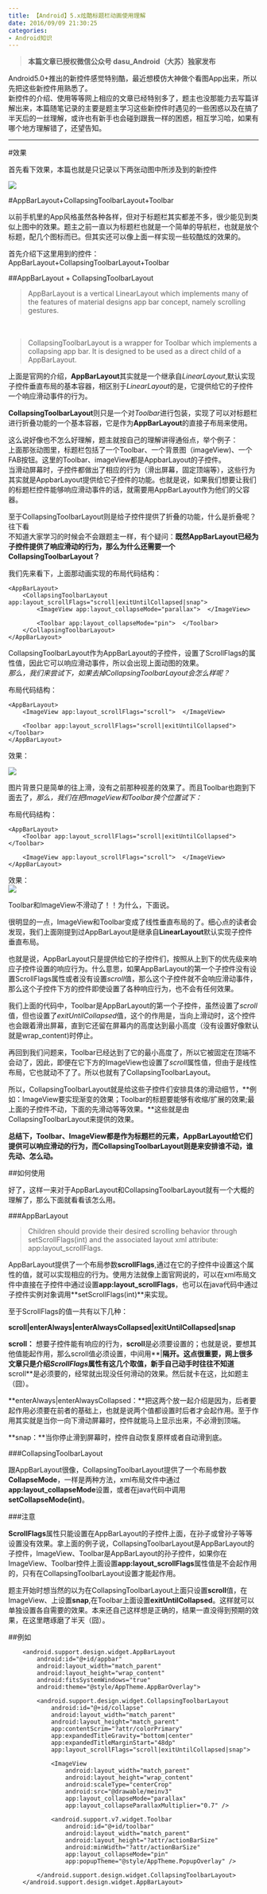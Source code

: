 ```yaml
---
title: 【Android】5.x炫酷标题栏动画使用理解
date: 2016/09/09 21:30:25
categories:
- Android知识
---
```


> **本篇文章已授权微信公众号 dasu_Android（大苏）独家发布**  

Android5.0+推出的新控件感觉特别酷，最近想模仿大神做个看图App出来，所以先把这些新控件用熟悉了。  
新控件的介绍、使用等等网上相应的文章已经特别多了，题主也没那能力去写篇详解出来，本篇随笔记录的主要是题主学习这些新控件时遇见的一些困惑以及在搞了半天后的一丝理解，或许也有新手也会碰到跟我一样的困惑，相互学习哈，如果有哪个地方理解错了，还望告知。  

***  

#效果  

首先看下效果，本篇也就是只记录以下两张动图中所涉及到的新控件  

![](http://upload-images.jianshu.io/upload_images/1924341-ee6dbaffa708e271.gif?imageMogr2/auto-orient/strip)


#AppBarLayout+CollapsingToolbarLayout+Toolbar  

以前手机里的App风格虽然各种各样，但对于标题栏其实都差不多，很少能见到类似上图中的效果。题主之前一直以为标题栏也就是一个简单的导航栏，也就是放个标题，配几个图标而已。但其实还可以像上面一样实现一些较酷炫的效果的。  

首先介绍下这里用到的控件：AppBarLayout+CollapsingToolbarLayout+Toolbar  

##AppBarLayout + CollapsingToolbarLayout

>AppBarLayout is a vertical LinearLayout which implements many of the features of material designs app bar concept, namely scrolling gestures.  

　
>CollapsingToolbarLayout is a wrapper for Toolbar which implements a collapsing app bar. It is designed to be used as a direct child of a AppBarLayout. 

上面是官网的介绍，**AppBarLayout**其实就是一个继承自*LinearLayout*,默认实现子控件垂直布局的基本容器，相区别于*LinearLayout*的是，它提供给它的子控件一个响应滑动事件的行为。  

**CollapsingToolbarLayout**则只是一个对*Toolbar*进行包装，实现了可以对标题栏进行折叠功能的一个基本容器，它是作为**AppBarLayout**的直接子布局来使用。

这么说好像也不怎么好理解，题主就按自己的理解讲得通俗点，举个例子：  
上面那张动图里，标题栏包括了一个Toolbar、一个背景图（imageView)、一个FAB按钮。这里的Toolbar、imageView都是AppbarLayout的子控件。  
当滑动屏幕时，子控件都做出了相应的行为（滑出屏幕，固定顶端等），这些行为其实就是AppbarLayout提供给它子控件的功能。也就是说，如果我们想要让我们的标题栏控件能够响应滑动事件的话，就需要用AppBarLayout作为他们的父容器。  

至于CollapsingToolbarLayout则是给子控件提供了折叠的功能，什么是折叠呢？往下看  
不知道大家学习的时候会不会跟题主一样，有个疑问：**既然AppBarLayout已经为子控件提供了响应滑动的行为，那么为什么还需要一个CollapsingToolbarLayout？**  

我们先来看下，上面那动画实现的布局代码结构：  
```
<AppBarLayout>  
    <CollapsingToolbarLayout app:layout_scrollFlags="scroll|exitUntilCollapsed|snap">  
        <ImageView app:layout_collapseMode="parallax">  </ImageView>
        
        <Toolbar app:layout_collapseMode="pin">  </Toolbar>
    </CollapsingToolbarLayout>
</AppBarLayout>

```  

CollapsingToolbarLayout作为AppBarLayout的子控件，设置了ScrollFlags的属性值，因此它可以响应滑动事件，所以会出现上面动图的效果。  
*那么，我们来尝试下，如果去掉CollapsingToolbarLayout会怎么样呢？*  


布局代码结构：  
```
<AppBarLayout>  
    <ImageView app:layout_scrollFlags="scroll">  </ImageView>
        
    <Toolbar app:layout_scrollFlags="scroll|exitUntilCollapsed">  </Toolbar>
</AppBarLayout>
```  

效果： 

![](http://upload-images.jianshu.io/upload_images/1924341-979e292be5a0fda2.gif?imageMogr2/auto-orient/strip)


图片背景只是简单的往上滑，没有之前那种视差的效果了。而且Toolbar也跑到下面去了，*那么，我们在把ImageView和Toolbar换个位置试下：*  


布局代码结构：
```
<AppBarLayout>     
    <Toolbar app:layout_scrollFlags="scroll|exitUntilCollapsed">  </Toolbar>
    
    <ImageView app:layout_scrollFlags="scroll">  </ImageView>
</AppBarLayout>
```  

效果：  
![](http://upload-images.jianshu.io/upload_images/1924341-1064fbb9965bb11d.gif?imageMogr2/auto-orient/strip)  


Toolbar和ImageView不滑动了！！为什么，下面说。

很明显的一点，ImageView和Toolbar变成了线性垂直布局的了。细心点的读者会发现，我们上面刚提到过AppBarLayout是继承自**LinearLayout**默认实现子控件垂直布局。  

也就是说，AppBarLayout只是提供给它的子控件们，按照从上到下的优先级来响应子控件设置的响应行为。什么意思，如果AppBarLayout的第一个子控件没有设置ScrollFlags属性或者没有设置*scroll*值，那么这个子控件就不会响应滑动事件，那么这个子控件下方的控件即使设置了各种响应行为，也不会有任何效果。  

我们上面的代码中，Toolbar是AppBarLayout的第一个子控件，虽然设置了*scroll*值，但也设置了*exitUntilCollapsed*值，这个的作用是，当向上滑动时，这个控件也会跟着滑出屏幕，直到它还留在屏幕内的高度达到最小高度（没有设置好像默认就是wrap_content)时停止。  

再回到我们问题来，Toolbar已经达到了它的最小高度了，所以它被固定在顶端不会动了，因此，即便在它下方的ImageView也设置了*scroll*属性值，但由于是线性布局，它也就动不了了。所以也就有了CollapsingToolbarLayout。  

所以，CollapsingToolbarLayout就是给这些子控件们安排具体的滑动细节，**例如：ImageView要实现渐变的效果；Toolbar的标题要能够有收缩/扩展的效果;最上面的子控件不动，下面的先滑动等等效果。**这些就是由CollapsingToolbarLayout来提供的效果。  


**总结下，Toolbar、ImageView都是作为标题栏的元素，AppBarLayout给它们提供可以响应滑动的行为，而CollapsingToolbarLayout则是来安排谁不动，谁先动、怎么动。**    


##如何使用  

好了，这样一来对于AppBarLayout和CollapsingToolbarLayout就有一个大概的理解了，那么下面就看看该怎么用。  


###AppBarLayout  
>Children should provide their desired scrolling behavior through setScrollFlags(int) and the associated layout xml attribute: app:layout_scrollFlags.  


AppBarLayout提供了一个布局参数**scrollFlags**,通过在它的子控件中设置这个属性的值，就可以实现相应的行为。使用方法就像上面官网说的，可以在xml布局文件中直接在子控件中通过设置**app:layout_scrollFlags**，也可以在java代码中通过子控件实例对象调用**setScrollFlags(int)**来实现。  

至于ScrollFlags的值一共有以下几种：  

**scroll|enterAlways|enterAlwaysCollapsed|exitUntilCollapsed|snap**  

**scroll：** 想要子控件能有响应的行为，**scroll**是必须要设置的；也就是说，要想其他值能起作用，那么scroll值必须设置，中间用**|**隔开。这点很重要，网上很多文章只是介绍*ScrollFlags*属性有这几个取值，新手自己动手时往往不知道**scroll**是必须要的，经常就出现没任何滑动的效果。然后就卡在这，比如题主（囧）。  

**enterAlways|enterAlwaysCollapsed：**把这两个放一起介绍是因为，后者要起作用必须要在前者的基础上，也就是说两个值都设置时后者才会起作用。至于作用其实就是当你一向下滑动屏幕时，控件就能马上显示出来，不必滑到顶端。  

**snap：**当你停止滑到屏幕时，控件自动恢复原样或者自动滑到底。  

###CollapsingToolbarLayout  

跟AppBarLayout很像，CollapsingToolbarLayout提供了一个布局参数**CollapseMode**，一样是两种方法，xml布局文件中通过**app:layout_collapseMode**设置，或者在java代码中调用**setCollapseMode(int)**。  


###注意  

**ScrollFlags**属性只能设置在AppBarLayout的子控件上面，在孙子或曾孙子等等设置没有效果。拿上面的例子说，CollapsingToolbarLayout是AppBarLayout的子控件，ImageView、Toolbar是AppBarLayout的孙子控件，如果你在ImageView、Toolbar控件上面设置**app:layout_scrollFlags**属性值是不会起作用的，只有在CollapsingToolbarLayout设置才能起作用。  

题主开始时想当然的以为在CollapsingToolbarLayout上面只设置**scroll**值，在ImageView、上设置**snap**,在Toolbar上面设置**exitUntilCollapsed**。这样就可以单独设置各自需要的效果。本来还自己这样想是正确的，结果一直没得到预期的效果，在这里瞎琢磨了半天（囧）。  


##例如  
```
    <android.support.design.widget.AppBarLayout
        android:id="@+id/appbar"
        android:layout_width="match_parent"
        android:layout_height="wrap_content"
        android:fitsSystemWindows="true"
        android:theme="@style/AppTheme.AppBarOverlay">

        <android.support.design.widget.CollapsingToolbarLayout
            android:id="@+id/collapse"
            android:layout_width="match_parent"
            android:layout_height="match_parent"
            app:contentScrim="?attr/colorPrimary"
            app:expandedTitleGravity="bottom|center"
            app:expandedTitleMarginStart="48dp"
            app:layout_scrollFlags="scroll|exitUntilCollapsed|snap">

            <ImageView
                android:layout_width="match_parent"
                android:layout_height="wrap_content"
                android:scaleType="centerCrop"
                android:src="@drawable/meinv3"
                app:layout_collapseMode="parallax"
                app:layout_collapseParallaxMultiplier="0.7" />

            <android.support.v7.widget.Toolbar
                android:id="@+id/toolbar"
                android:layout_width="match_parent"
                android:layout_height="?attr/actionBarSize"
                android:minWidth="?attr/actionBarSize"
                app:layout_collapseMode="pin"
                app:popupTheme="@style/AppTheme.PopupOverlay" />

        </android.support.design.widget.CollapsingToolbarLayout>
    </android.support.design.widget.AppBarLayout>

```  

